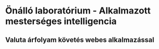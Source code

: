 # Önálló laboratórium - Alkalmazott mesterséges intelligencia

## Valuta árfolyam követés webes alkalmazással 
